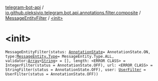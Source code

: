 [telegram-bot-api](../../index.md) / [io.github.oleksivio.telegram.bot.api.annotations.filter.composite](../index.md) / [MessageEntityFilter](index.md) / [&lt;init&gt;](./-init-.md)

# &lt;init&gt;

`MessageEntityFilter(status: `[`AnnotationState`](../../io.github.oleksivio.telegram.bot.api.model.annotation/-annotation-state/index.md)` = AnnotationState.ON, type: `[`MessageEntity.Type`](../../io.github.oleksivio.telegram.bot.api.model.objects.std/-message-entity/-type/index.md)` = MessageEntity.Type.ALL, validator: `[`Array`](https://kotlinlang.org/api/latest/jvm/stdlib/kotlin/-array/index.html)`<`[`String`](https://kotlinlang.org/api/latest/jvm/stdlib/kotlin/-string/index.html)`> = [], length: <ERROR CLASS> = IntegerFilter(status = AnnotationState.OFF), url: <ERROR CLASS> = StringFilter(status = AnnotationState.OFF), user: `[`UserFilter`](../-user-filter/index.md)` = UserFilter(status = AnnotationState.OFF))`
